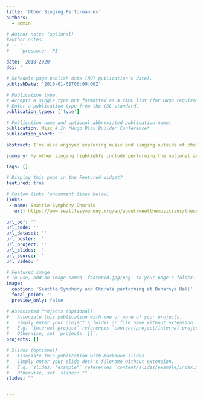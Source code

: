 ```yaml
---
title: 'Other Singing Performances'
authors:
  - admin

# Author notes (optional)
#author_notes:
#  - ''
#  - 'presenter, PI'

date: '2018-2020'
doi: ''

# Schedule page publish date (NOT publication's date).
publishDate: '2016-01-01T00:00:00Z'

# Publication type.
# Accepts a single type but formatted as a YAML list (for Hugo requirements).
# Enter a publication type from the CSL standard.
publication_types: ['type']

# Publication name and optional abbreviated publication name.
publication: Misc # In *Hugo Blox Builder Conference*
publication_short: ''

abstract: I've also enjoyed exploring music and singing outside of choirs. I had the chance to perform the national anthem for the Seattle Reign FC soccer team, which was one of my life highlights so far! I also performed with my best friend at my college Biochemistry graduation ceremony, sang for the Gates family at a UW research event, and helped with creating harmonic arrangements for Doc Opera, an annual fundraiser at the Case Western Reserve University School of Medicine. These photos can be seen in the Gallery.

summary: My other singing highlights include performing the national anthem for Seattle Reign FC, as well as performing with friends at other fun events!

tags: []

# Display this page in the Featured widget?
featured: true

# Custom links (uncomment lines below)
links:
 - name: Seattle Symphony Chorale
   url: https://www.seattlesymphony.org/en/about/meetthemusicians/theorchestra/artists/musical-group/seattle-symphony-chorale

url_pdf: ''
url_code: ''
url_dataset: ''
url_poster: ''
url_project: ''
url_slides: ''
url_source: ''
url_video: ''

# Featured image
# To use, add an image named `featured.jpg/png` to your page's folder.
image:
  caption: 'Seattle Symphony and Chorale performing at Benaroya Hall'
  focal_point: ''
  preview_only: false

# Associated Projects (optional).
#   Associate this publication with one or more of your projects.
#   Simply enter your project's folder or file name without extension.
#   E.g. `internal-project` references `content/project/internal-project/index.md`.
#   Otherwise, set `projects: []`.
projects: []

# Slides (optional).
#   Associate this publication with Markdown slides.
#   Simply enter your slide deck's filename without extension.
#   E.g. `slides: "example"` references `content/slides/example/index.md`.
#   Otherwise, set `slides: ""`.
slides: ""


---
```


